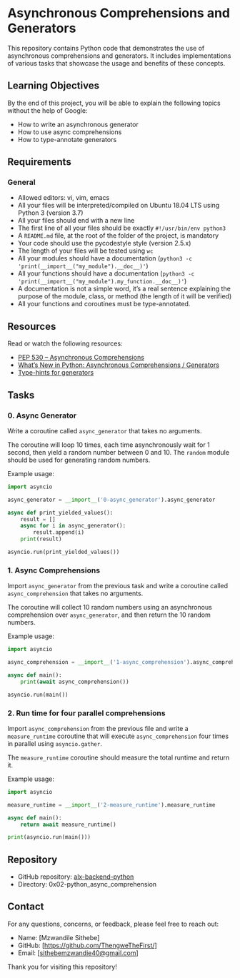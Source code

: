 # Asynchronous Comprehensions and Generators

This repository contains Python code that demonstrates the use of asynchronous comprehensions and generators. It includes implementations of various tasks that showcase the usage and benefits of these concepts.

## Learning Objectives

By the end of this project, you will be able to explain the following topics without the help of Google:

- How to write an asynchronous generator
- How to use async comprehensions
- How to type-annotate generators

## Requirements

### General

- Allowed editors: vi, vim, emacs
- All your files will be interpreted/compiled on Ubuntu 18.04 LTS using Python 3 (version 3.7)
- All your files should end with a new line
- The first line of all your files should be exactly `#!/usr/bin/env python3`
- A `README.md` file, at the root of the folder of the project, is mandatory
- Your code should use the pycodestyle style (version 2.5.x)
- The length of your files will be tested using `wc`
- All your modules should have a documentation (`python3 -c 'print(__import__("my_module").__doc__)'`)
- All your functions should have a documentation (`python3 -c 'print(__import__("my_module").my_function.__doc__)'`)
- A documentation is not a simple word, it’s a real sentence explaining the purpose of the module, class, or method (the length of it will be verified)
- All your functions and coroutines must be type-annotated.

## Resources

Read or watch the following resources:

- [PEP 530 – Asynchronous Comprehensions](https://www.python.org/dev/peps/pep-0530/)
- [What’s New in Python: Asynchronous Comprehensions / Generators](https://docs.python.org/3/whatsnew/3.6.html#whatsnew36-pep525)
- [Type-hints for generators](https://docs.python.org/3/library/typing.html#typing.Generator)

## Tasks

### 0. Async Generator

Write a coroutine called `async_generator` that takes no arguments.

The coroutine will loop 10 times, each time asynchronously wait for 1 second, then yield a random number between 0 and 10. The `random` module should be used for generating random numbers.

Example usage:

```python
import asyncio

async_generator = __import__('0-async_generator').async_generator

async def print_yielded_values():
    result = []
    async for i in async_generator():
        result.append(i)
    print(result)

asyncio.run(print_yielded_values())
```

### 1. Async Comprehensions

Import `async_generator` from the previous task and write a coroutine called `async_comprehension` that takes no arguments.

The coroutine will collect 10 random numbers using an asynchronous comprehension over `async_generator`, and then return the 10 random numbers.

Example usage:

```python
import asyncio

async_comprehension = __import__('1-async_comprehension').async_comprehension

async def main():
    print(await async_comprehension())

asyncio.run(main())
```

### 2. Run time for four parallel comprehensions

Import `async_comprehension` from the previous file and write a `measure_runtime` coroutine that will execute `async_comprehension` four times in parallel using `asyncio.gather`.

The `measure_runtime` coroutine should measure the total runtime and return it.

Example usage:

```python
import asyncio

measure_runtime = __import__('2-measure_runtime').measure_runtime

async def main():
    return await measure_runtime()

print(asyncio.run(main()))
```

## Repository

- GitHub repository: [alx-backend-python](https://github.com/ThengweTheFirst/alx-backend-python)
- Directory: 0x02-python_async_comprehension

## Contact

For any questions, concerns, or feedback, please feel free to reach out:

- Name: [Mzwandile Sithebe]
- GitHub: [https://github.com/ThengweTheFirst/]
- Email: [sithebemzwandie40@gmail.com]

Thank you for visiting this repository!
